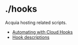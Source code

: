 # ./hooks

Acquia hosting related scripts.

* [Automating with Cloud Hooks]
* [Hook descriptions]


[Automating with Cloud Hooks]:  https://docs.acquia.com/cloud-platform/develop/api/cloud-hooks/
[Hook descriptions]:            https://github.com/acquia/cloud-hooks
